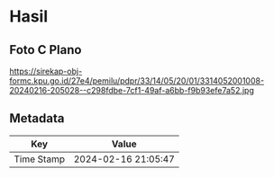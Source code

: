 # Hasil

## Foto C Plano

https://sirekap-obj-formc.kpu.go.id/27e4/pemilu/pdpr/33/14/05/20/01/3314052001008-20240216-205028--c298fdbe-7cf1-49af-a6bb-f9b93efe7a52.jpg


## Metadata

| Key        | Value               |
| ---------- | ------------------- |
| Time Stamp | 2024-02-16 21:05:47 |



